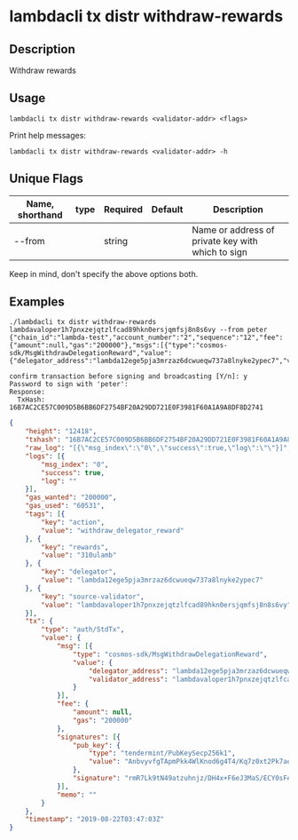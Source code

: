 # lambdacli tx distr withdraw-rewards

## Description

Withdraw rewards

## Usage

```
lambdacli tx distr withdraw-rewards <validator-addr> <flags>
```

Print help messages:

```
lambdacli tx distr withdraw-rewards <validator-addr> -h
```

## Unique Flags

| Name, shorthand       | type   | Required | Default  | Description                                                         |
| --------------------- | -----  | -------- | -------- | ------------------------------------------------------------------- |
| --from       |        | string     |                       |  Name or address of private key with which to sign                                        |

Keep in mind, don't specify the above options both.

## Examples
```$xslt
./lambdacli tx distr withdraw-rewards lambdavaloper1h7pnxzejqtzlfcad89hkn0ersjqmfsj8n8s6vy --from peter
{"chain_id":"lambda-test","account_number":"2","sequence":"12","fee":{"amount":null,"gas":"200000"},"msgs":[{"type":"cosmos-sdk/MsgWithdrawDelegationReward","value":{"delegator_address":"lambda12ege5pja3mrzaz6dcwueqw737a8lnyke2ypec7","validator_address":"lambdavaloper1h7pnxzejqtzlfcad89hkn0ersjqmfsj8n8s6vy"}}],"memo":""}

confirm transaction before signing and broadcasting [Y/n]: y
Password to sign with 'peter':
Response:
  TxHash: 16B7AC2CE57C009D5B6BB6DF2754BF20A29DD721E0F3981F60A1A9A8DF8D2741
```

```json
{
	"height": "12418",
	"txhash": "16B7AC2CE57C009D5B6BB6DF2754BF20A29DD721E0F3981F60A1A9A8DF8D2741",
	"raw_log": "[{\"msg_index\":\"0\",\"success\":true,\"log\":\"\"}]",
	"logs": [{
		"msg_index": "0",
		"success": true,
		"log": ""
	}],
	"gas_wanted": "200000",
	"gas_used": "60531",
	"tags": [{
		"key": "action",
		"value": "withdraw_delegator_reward"
	}, {
		"key": "rewards",
		"value": "310ulamb"
	}, {
		"key": "delegator",
		"value": "lambda12ege5pja3mrzaz6dcwueqw737a8lnyke2ypec7"
	}, {
		"key": "source-validator",
		"value": "lambdavaloper1h7pnxzejqtzlfcad89hkn0ersjqmfsj8n8s6vy"
	}],
	"tx": {
		"type": "auth/StdTx",
		"value": {
			"msg": [{
				"type": "cosmos-sdk/MsgWithdrawDelegationReward",
				"value": {
					"delegator_address": "lambda12ege5pja3mrzaz6dcwueqw737a8lnyke2ypec7",
					"validator_address": "lambdavaloper1h7pnxzejqtzlfcad89hkn0ersjqmfsj8n8s6vy"
				}
			}],
			"fee": {
				"amount": null,
				"gas": "200000"
			},
			"signatures": [{
				"pub_key": {
					"type": "tendermint/PubKeySecp256k1",
					"value": "AnbvyvfgTApmPkk4WlKnod6g4T4/Kq7z0xt2Pk7ae6cA"
				},
				"signature": "rmR7Lk9tN49atzuhnjz/DH4x+F6eJ3MaS/ECY0sFedh3357p4CRTXMZpeaqFOybYhquCis8unr8c4VozAipN6g=="
			}],
			"memo": ""
		}
	},
	"timestamp": "2019-08-22T03:47:03Z"
}
```